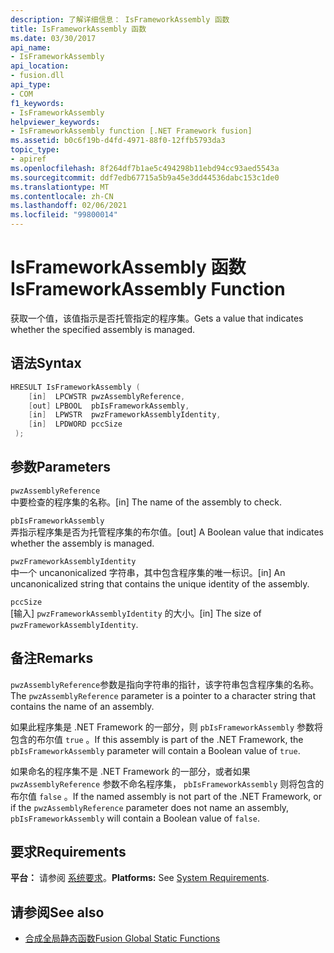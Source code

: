 ```yaml
---
description: 了解详细信息： IsFrameworkAssembly 函数
title: IsFrameworkAssembly 函数
ms.date: 03/30/2017
api_name:
- IsFrameworkAssembly
api_location:
- fusion.dll
api_type:
- COM
f1_keywords:
- IsFrameworkAssembly
helpviewer_keywords:
- IsFrameworkAssembly function [.NET Framework fusion]
ms.assetid: b0c6f19b-d4fd-4971-88f0-12ffb5793da3
topic_type:
- apiref
ms.openlocfilehash: 8f264df7b1ae5c494298b11ebd94cc93aed5543a
ms.sourcegitcommit: ddf7edb67715a5b9a45e3dd44536dabc153c1de0
ms.translationtype: MT
ms.contentlocale: zh-CN
ms.lasthandoff: 02/06/2021
ms.locfileid: "99800014"
---
```

# <a name="isframeworkassembly-function"></a><span data-ttu-id="3135e-103">IsFrameworkAssembly 函数</span><span class="sxs-lookup"><span data-stu-id="3135e-103">IsFrameworkAssembly Function</span></span>

<span data-ttu-id="3135e-104">获取一个值，该值指示是否托管指定的程序集。</span><span class="sxs-lookup"><span data-stu-id="3135e-104">Gets a value that indicates whether the specified assembly is managed.</span></span>  
  
## <a name="syntax"></a><span data-ttu-id="3135e-105">语法</span><span class="sxs-lookup"><span data-stu-id="3135e-105">Syntax</span></span>  
  
```cpp  
HRESULT IsFrameworkAssembly (  
    [in]  LPCWSTR pwzAssemblyReference,  
    [out] LPBOOL  pbIsFrameworkAssembly,  
    [in]  LPWSTR  pwzFrameworkAssemblyIdentity,  
    [in]  LPDWORD pccSize  
 );  
```  
  
## <a name="parameters"></a><span data-ttu-id="3135e-106">参数</span><span class="sxs-lookup"><span data-stu-id="3135e-106">Parameters</span></span>  

 `pwzAssemblyReference`  
 <span data-ttu-id="3135e-107">中要检查的程序集的名称。</span><span class="sxs-lookup"><span data-stu-id="3135e-107">[in] The name of the assembly to check.</span></span>  
  
 `pbIsFrameworkAssembly`  
 <span data-ttu-id="3135e-108">弄指示程序集是否为托管程序集的布尔值。</span><span class="sxs-lookup"><span data-stu-id="3135e-108">[out] A Boolean value that indicates whether the assembly is managed.</span></span>  
  
 `pwzFrameworkAssemblyIdentity`  
 <span data-ttu-id="3135e-109">中一个 uncanonicalized 字符串，其中包含程序集的唯一标识。</span><span class="sxs-lookup"><span data-stu-id="3135e-109">[in] An uncanonicalized string that contains the unique identity of the assembly.</span></span>  
  
 `pccSize`  
 <span data-ttu-id="3135e-110">[输入] `pwzFrameworkAssemblyIdentity` 的大小。</span><span class="sxs-lookup"><span data-stu-id="3135e-110">[in] The size of `pwzFrameworkAssemblyIdentity`.</span></span>  
  
## <a name="remarks"></a><span data-ttu-id="3135e-111">备注</span><span class="sxs-lookup"><span data-stu-id="3135e-111">Remarks</span></span>  

 <span data-ttu-id="3135e-112">`pwzAssemblyReference`参数是指向字符串的指针，该字符串包含程序集的名称。</span><span class="sxs-lookup"><span data-stu-id="3135e-112">The `pwzAssemblyReference` parameter is a pointer to a character string that contains the name of an assembly.</span></span>  
  
 <span data-ttu-id="3135e-113">如果此程序集是 .NET Framework 的一部分，则 `pbIsFrameworkAssembly` 参数将包含的布尔值 `true` 。</span><span class="sxs-lookup"><span data-stu-id="3135e-113">If this assembly is part of the .NET Framework, the `pbIsFrameworkAssembly` parameter will contain a Boolean value of `true`.</span></span>  
  
 <span data-ttu-id="3135e-114">如果命名的程序集不是 .NET Framework 的一部分，或者如果 `pwzAssemblyReference` 参数不命名程序集， `pbIsFrameworkAssembly` 则将包含的布尔值 `false` 。</span><span class="sxs-lookup"><span data-stu-id="3135e-114">If the named assembly is not part of the .NET Framework, or if the `pwzAssemblyReference` parameter does not name an assembly, `pbIsFrameworkAssembly` will contain a Boolean value of `false`.</span></span>  
  
## <a name="requirements"></a><span data-ttu-id="3135e-115">要求</span><span class="sxs-lookup"><span data-stu-id="3135e-115">Requirements</span></span>  

 <span data-ttu-id="3135e-116">**平台：** 请参阅 [系统要求](../../get-started/system-requirements.md)。</span><span class="sxs-lookup"><span data-stu-id="3135e-116">**Platforms:** See [System Requirements](../../get-started/system-requirements.md).</span></span>  
  
## <a name="see-also"></a><span data-ttu-id="3135e-117">请参阅</span><span class="sxs-lookup"><span data-stu-id="3135e-117">See also</span></span>

- [<span data-ttu-id="3135e-118">合成全局静态函数</span><span class="sxs-lookup"><span data-stu-id="3135e-118">Fusion Global Static Functions</span></span>](fusion-global-static-functions.md)
